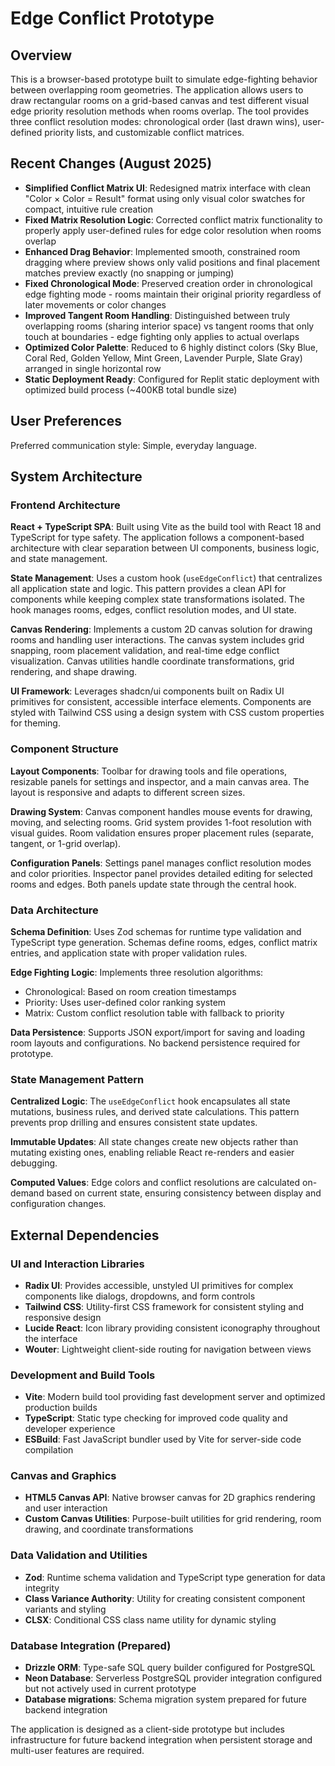 # Edge Conflict Prototype

## Overview

This is a browser-based prototype built to simulate edge-fighting behavior between overlapping room geometries. The application allows users to draw rectangular rooms on a grid-based canvas and test different visual edge priority resolution methods when rooms overlap. The tool provides three conflict resolution modes: chronological order (last drawn wins), user-defined priority lists, and customizable conflict matrices.

## Recent Changes (August 2025)

- **Simplified Conflict Matrix UI**: Redesigned matrix interface with clean "Color × Color = Result" format using only visual color swatches for compact, intuitive rule creation
- **Fixed Matrix Resolution Logic**: Corrected conflict matrix functionality to properly apply user-defined rules for edge color resolution when rooms overlap
- **Enhanced Drag Behavior**: Implemented smooth, constrained room dragging where preview shows only valid positions and final placement matches preview exactly (no snapping or jumping)
- **Fixed Chronological Mode**: Preserved creation order in chronological edge fighting mode - rooms maintain their original priority regardless of later movements or color changes
- **Improved Tangent Room Handling**: Distinguished between truly overlapping rooms (sharing interior space) vs tangent rooms that only touch at boundaries - edge fighting only applies to actual overlaps
- **Optimized Color Palette**: Reduced to 6 highly distinct colors (Sky Blue, Coral Red, Golden Yellow, Mint Green, Lavender Purple, Slate Gray) arranged in single horizontal row
- **Static Deployment Ready**: Configured for Replit static deployment with optimized build process (~400KB total bundle size)

## User Preferences

Preferred communication style: Simple, everyday language.

## System Architecture

### Frontend Architecture

**React + TypeScript SPA**: Built using Vite as the build tool with React 18 and TypeScript for type safety. The application follows a component-based architecture with clear separation between UI components, business logic, and state management.

**State Management**: Uses a custom hook (`useEdgeConflict`) that centralizes all application state and logic. This pattern provides a clean API for components while keeping complex state transformations isolated. The hook manages rooms, edges, conflict resolution modes, and UI state.

**Canvas Rendering**: Implements a custom 2D canvas solution for drawing rooms and handling user interactions. The canvas system includes grid snapping, room placement validation, and real-time edge conflict visualization. Canvas utilities handle coordinate transformations, grid rendering, and shape drawing.

**UI Framework**: Leverages shadcn/ui components built on Radix UI primitives for consistent, accessible interface elements. Components are styled with Tailwind CSS using a design system with CSS custom properties for theming.

### Component Structure

**Layout Components**: Toolbar for drawing tools and file operations, resizable panels for settings and inspector, and a main canvas area. The layout is responsive and adapts to different screen sizes.

**Drawing System**: Canvas component handles mouse events for drawing, moving, and selecting rooms. Grid system provides 1-foot resolution with visual guides. Room validation ensures proper placement rules (separate, tangent, or 1-grid overlap).

**Configuration Panels**: Settings panel manages conflict resolution modes and color priorities. Inspector panel provides detailed editing for selected rooms and edges. Both panels update state through the central hook.

### Data Architecture

**Schema Definition**: Uses Zod schemas for runtime type validation and TypeScript type generation. Schemas define rooms, edges, conflict matrix entries, and application state with proper validation rules.

**Edge Fighting Logic**: Implements three resolution algorithms:
- Chronological: Based on room creation timestamps
- Priority: Uses user-defined color ranking system  
- Matrix: Custom conflict resolution table with fallback to priority

**Data Persistence**: Supports JSON export/import for saving and loading room layouts and configurations. No backend persistence required for prototype.

### State Management Pattern

**Centralized Logic**: The `useEdgeConflict` hook encapsulates all state mutations, business rules, and derived state calculations. This pattern prevents prop drilling and ensures consistent state updates.

**Immutable Updates**: All state changes create new objects rather than mutating existing ones, enabling reliable React re-renders and easier debugging.

**Computed Values**: Edge colors and conflict resolutions are calculated on-demand based on current state, ensuring consistency between display and configuration changes.

## External Dependencies

### UI and Interaction Libraries
- **Radix UI**: Provides accessible, unstyled UI primitives for complex components like dialogs, dropdowns, and form controls
- **Tailwind CSS**: Utility-first CSS framework for consistent styling and responsive design
- **Lucide React**: Icon library providing consistent iconography throughout the interface
- **Wouter**: Lightweight client-side routing for navigation between views

### Development and Build Tools
- **Vite**: Modern build tool providing fast development server and optimized production builds
- **TypeScript**: Static type checking for improved code quality and developer experience
- **ESBuild**: Fast JavaScript bundler used by Vite for server-side code compilation

### Canvas and Graphics
- **HTML5 Canvas API**: Native browser canvas for 2D graphics rendering and user interaction
- **Custom Canvas Utilities**: Purpose-built utilities for grid rendering, room drawing, and coordinate transformations

### Data Validation and Utilities
- **Zod**: Runtime schema validation and TypeScript type generation for data integrity
- **Class Variance Authority**: Utility for creating consistent component variants and styling
- **CLSX**: Conditional CSS class name utility for dynamic styling

### Database Integration (Prepared)
- **Drizzle ORM**: Type-safe SQL query builder configured for PostgreSQL
- **Neon Database**: Serverless PostgreSQL provider integration configured but not actively used in current prototype
- **Database migrations**: Schema migration system prepared for future backend integration

The application is designed as a client-side prototype but includes infrastructure for future backend integration when persistent storage and multi-user features are required.
